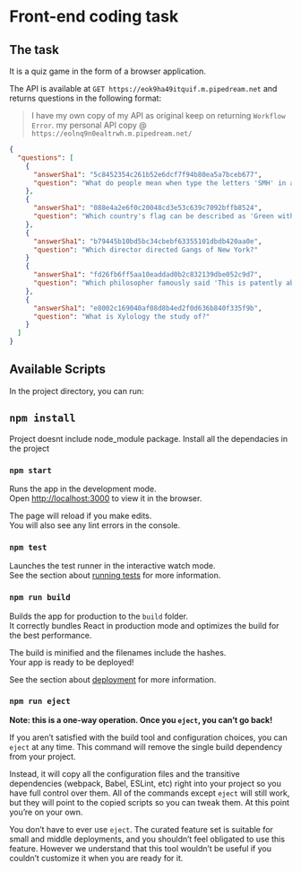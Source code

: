 # Front-end coding task

## The task
It is a quiz game in the form of a browser application.

The API is available at `GET https://eok9ha49itquif.m.pipedream.net` and returns questions in the following format:
> I have my own copy of my API as original keep on returning `Workflow Error`. my personal API copy @ `https://eolnq9n0ealtrwh.m.pipedream.net/`
```json
{
  "questions": [
    {
      "answerSha1": "5c8452354c261b52e6dcf7f94b80ea5a7bceb677",
      "question": "What do people mean when type the letters 'SMH' in a message on the internet?"
    },
    {
      "answerSha1": "088e4a2e6f0c20048cd3e53c639c7092bffb8524",
      "question": "Which country's flag can be described as 'Green with a vertical white band on the left side. The green section contains a white crescent and star.'?"
    },
    {
      "answerSha1": "b79445b10bd5bc34cbebf63355101dbdb420aa0e",
      "question": "Which director directed Gangs of New York?"
    }
    {
      "answerSha1": "fd26fb6ff5aa10eaddad0b2c832139dbe052c9d7",
      "question": "Which philosopher famously said 'This is patently absurd; but whoever wishes to become a philosopher must learn not to be frightened by absurdities'?"
    },
    {
      "answerSha1": "e8002c169040af08d8b4ed2f0d636b840f335f9b",
      "question": "What is Xylology the study of?"
    }
  ]
}
```


## Available Scripts

In the project directory, you can run:

## `npm install`

Project doesnt include node_module package. Install all the dependacies in the project

### `npm start`

Runs the app in the development mode.\
Open [http://localhost:3000](http://localhost:3000) to view it in the browser.

The page will reload if you make edits.\
You will also see any lint errors in the console.

### `npm test`

Launches the test runner in the interactive watch mode.\
See the section about [running tests](https://facebook.github.io/create-react-app/docs/running-tests) for more information.

### `npm run build`

Builds the app for production to the `build` folder.\
It correctly bundles React in production mode and optimizes the build for the best performance.

The build is minified and the filenames include the hashes.\
Your app is ready to be deployed!

See the section about [deployment](https://facebook.github.io/create-react-app/docs/deployment) for more information.

### `npm run eject`

**Note: this is a one-way operation. Once you `eject`, you can’t go back!**

If you aren’t satisfied with the build tool and configuration choices, you can `eject` at any time. This command will remove the single build dependency from your project.

Instead, it will copy all the configuration files and the transitive dependencies (webpack, Babel, ESLint, etc) right into your project so you have full control over them. All of the commands except `eject` will still work, but they will point to the copied scripts so you can tweak them. At this point you’re on your own.

You don’t have to ever use `eject`. The curated feature set is suitable for small and middle deployments, and you shouldn’t feel obligated to use this feature. However we understand that this tool wouldn’t be useful if you couldn’t customize it when you are ready for it.